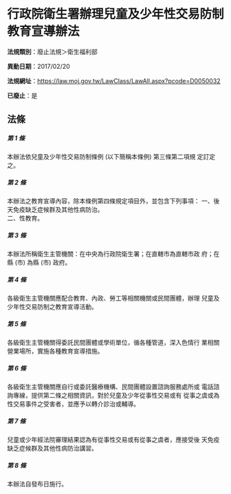 # 行政院衛生署辦理兒童及少年性交易防制教育宣導辦法

**法規類別**：廢止法規＞衛生福利部

**異動日期**：2017/02/20  

**法規網址**：https://law.moj.gov.tw/LawClass/LawAll.aspx?pcode=D0050032

**已廢止**：是



## 法條
##### 第 1 條
本辦法依兒童及少年性交易防制條例 (以下簡稱本條例) 第三條第二項規
定訂定之。

##### 第 2 條
本辦法之教育宣導內容，除本條例第四條規定項目外，並包含下列事項：
一、後天免疫缺乏症候群及其他性病防治。                          
二、性教育。


##### 第 3 條
本辦法所稱衛生主管機關：在中央為行政院衛生署；在直轄市為直轄市政
府；在縣 (市) 為縣 (市) 政府。

##### 第 4 條
各級衛生主管機關應配合教育、內政、勞工等相關機關或民間團體，辦理
兒童及少年性交易防制之教育宣導活動。

##### 第 5 條
各級衛生主管機關得委託民間團體或學術單位，循各種管道，深入色情行
業相關營業場所，實施各種教育宣導措施。

##### 第 6 條
各級衛生主管機關應自行或委託醫療機構、民間團體設置諮詢服務處所或
電話諮詢專線，提供第二條之相關資訊，對於兒童及少年從事性交易或有
從事之虞或為性交易事件之受害者，並應予以轉介診治或輔導。

##### 第 7 條
兒童或少年經法院審理結果認為有從事性交易或有從事之虞者，應接受後
天免疫缺乏症候群及其他性病防治講習。

##### 第 8 條
本辦法自發布日施行。


